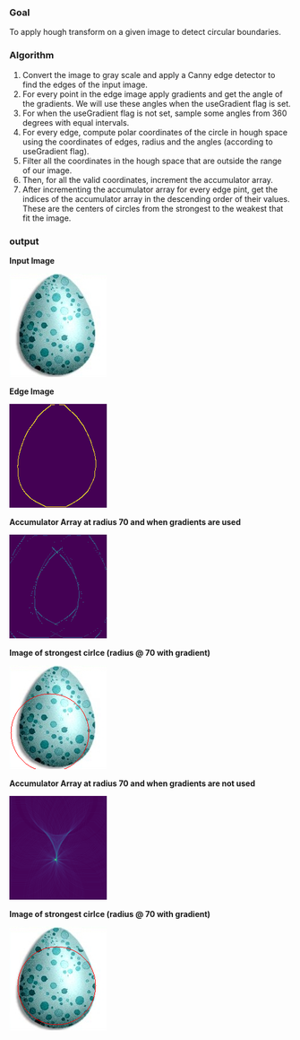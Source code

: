 ### Goal
To apply hough transform on a given image to detect circular boundaries.

### Algorithm
1. Convert the image to gray scale and apply a Canny edge detector to find the edges of the input image.
2. For every point in the edge image apply gradients and get the angle of the gradients. We will use these angles when the useGradient flag is set.
3. For when the useGradient flag is not set, sample some angles from 360 degrees with equal intervals.
4. For every edge, compute polar coordinates of the circle in hough space using the coordinates of edges, radius and the angles (according to useGradient flag).
5. Filter all the coordinates in the hough space that are outside the range of our image.
6. Then, for all the valid coordinates, increment the accumulator array.
7. After incrementing the accumulator array for every edge pint, get the indices of the accumulator array in the descending order of their values. These are the centers of circles from the strongest to the weakest that fit the image.

### output
**Input Image**

![input image](https://github.com/saiganeshT/machine-learning/blob/main/Computer%20Vision/Hough%20Transform/Images/egg.jpg?raw=true)

**Edge Image**

![edge image](https://github.com/saiganeshT/machine-learning/blob/main/Computer%20Vision/Hough%20Transform/Images/egg_edge_image_with_sigma_6.png?raw=true)

**Accumulator Array at radius 70 and when gradients are used**

![accumulator array when gradients are used](https://github.com/saiganeshT/machine-learning/blob/main/Computer%20Vision/Hough%20Transform/Images/accumulator_array_egg_radius_30_useGradient_1.png?raw=true)

**Image of strongest cirlce (radius @ 70 with gradient)**

![cirlce around egg when radius is 70 and gradient is used](https://github.com/saiganeshT/machine-learning/blob/main/Computer%20Vision/Hough%20Transform/Images/cirlce_egg_radius_70_useGradient_1.png?raw=true)

**Accumulator Array at radius 70 and when gradients are not used**

![accumulator array when gradients are not used](https://github.com/saiganeshT/machine-learning/blob/main/Computer%20Vision/Hough%20Transform/Images/accumulator_array_egg_radius_70_useGradient_0.png?raw=true)

**Image of strongest cirlce (radius @ 70 with gradient)**

![cirlce around egg when radius is 70 and gradient is used](https://github.com/saiganeshT/machine-learning/blob/main/Computer%20Vision/Hough%20Transform/Images/cirlce_egg_radius_70_useGradient_0.png?raw=true)
